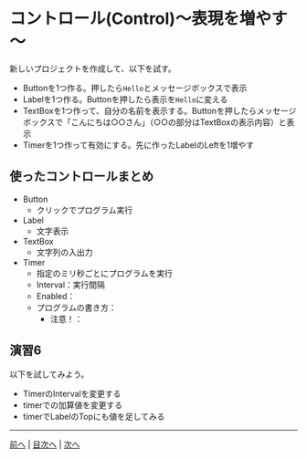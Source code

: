 # コントロール(Control)～表現を増やす～

新しいプロジェクトを作成して、以下を試す。

- Buttonを1つ作る。押したら`Hello`とメッセージボックスで表示
- Labelを1つ作る。Buttonを押したら表示を`Hello`に変える
- TextBoxを1つ作って、自分の名前を表示する。Buttonを押したらメッセージボックスで「こんにちは○○さん」（○○の部分はTextBoxの表示内容）と表示
- Timerを1つ作って有効にする。先に作ったLabelのLeftを1増やす

## 使ったコントロールまとめ

- Button
  - クリックでプログラム実行
- Label
  - 文字表示
- TextBox
  - 文字列の入出力
- Timer
  - 指定のミリ秒ごとにプログラムを実行
  - Interval：実行間隔
  - Enabled：
  - プログラムの書き方：
    - 注意！：

## 演習6
以下を試してみよう。

- TimerのIntervalを変更する
- timerでの加算値を変更する
- timerでLabelのTopにも値を足してみる

---

[前へ](05.md) | [目次へ](README.md#%E7%9B%AE%E6%AC%A1) | [次へ](07.md)
